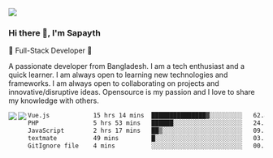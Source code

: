 <!-- **sapayth/sapayth** is a ✨ _special_ ✨ repository because its `README.md` (this file) appears on your GitHub profile.

Here are some ideas to get you started:

- 🔭 I’m currently working on ...
- 🌱 I’m currently learning ...
- 👯 I’m looking to collaborate on ...
- 🤔 I’m looking for help with ...
- 💬 Ask me about ...
- 📫 How to reach me: ...
- 😄 Pronouns: ...
- ⚡ Fun fact: ...
-->
![](https://user-images.githubusercontent.com/74038190/226190894-18e959ba-d458-4a94-ac44-790190f2a947.gif)
### Hi there 👋, I'm Sapayth

🚀 Full-Stack Developer 🚀

A passionate developer from Bangladesh. I am a tech enthusiast and a quick learner. I am always open to learning new technologies and frameworks. I am always open to collaborating on projects and innovative/disruptive ideas. Opensource is my passion and I love to share my knowledge with others.

<div>
<a href="https://github.com/sapayth/github-readme-stats">
  <img align="left" src="https://github-readme-stats.vercel.app/api?username=sapayth&show_icons=true&count_private=true" />
</a>
<a href="https://github.com/sapayth/github-readme-stats">
  <img align="left" src="https://github-readme-stats.vercel.app/api/top-langs/?username=sapayth" />
</a>
</div>
<!--START_SECTION:waka-->

```txt
Vue.js            15 hrs 14 mins  ███████████████▓░░░░░░░░░   62.47 %
PHP               5 hrs 53 mins   ██████░░░░░░░░░░░░░░░░░░░   24.15 %
JavaScript        2 hrs 17 mins   ██▒░░░░░░░░░░░░░░░░░░░░░░   09.39 %
textmate          49 mins         █░░░░░░░░░░░░░░░░░░░░░░░░   03.38 %
GitIgnore file    4 mins          ░░░░░░░░░░░░░░░░░░░░░░░░░   00.27 %
```

<!--END_SECTION:waka-->
